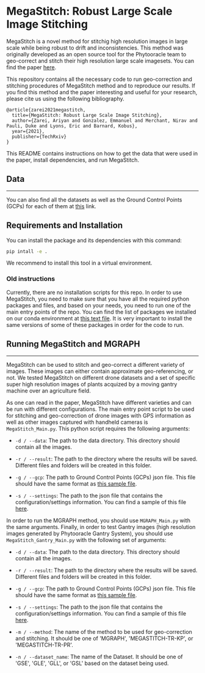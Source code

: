 # MegaStitch: Robust Large Scale Image Stitching

MegaStitch is a novel method for stitchig high resolution images in large scale while being robust to drift and inconsistencies. This method was originally developed as an open source tool for the Phytooracle team to geo-correct and stitch their high resolution large scale imagesets. You can find the paper [here](https://www.researchgate.net/profile/Ariyan-Zarei/publication/354153722_MegaStitch_Robust_Large_Scale_Image_Stitching/links/612803a70360302a005f3d62/MegaStitch-Robust-Large-Scale-Image-Stitching.pdf). 

This repository contains all the necessary code to run geo-correction and stitching procedures of MegaStitch method and to reproduce our results. If you find this method and the paper interesting and useful for your research, please cite us using the following bibliography. 

```
@article{zarei2021megastitch,
  title={MegaStitch: Robust Large Scale Image Stitching},
  author={Zarei, Ariyan and Gonzalez, Emmanuel and Merchant, Nirav and Pauli, Duke and Lyons, Eric and Barnard, Kobus},
  year={2021},
  publisher={TechRxiv}
}

```

This README contains instructions on how to get the data that were used in the paper, install dependencies, and run MegaStitch. 

## Data
<hr>

You can also find all the datasets as well as the Ground Control Points (GCPs) for each of them at [this](https://data.cyverse.org/dav-anon/iplant/projects/phytooracle/papers/MegaStitch/megastitch_data.tar) link. 

## Requirements and Installation

You can install the package and its dependencies with this command:

```bash
pip intall -e .
```

We recommend to install this tool in a virtual environment.

### Old instructions

Currently, there are no installation scripts for this repo. In order to use MegaStitch, you need to make sure that you have all the required python packages and files, and based on your needs, you need to run one of the main entry points of the repo. You can find the list of packages we installed on our conda environment at [this text file](https://github.com/ariyanzri/MegaStitch/blob/main/requirements.txt). It is very important to install the same versions of some of these packages in order for the code to run.  

## Running MegaStitch and MGRAPH
<hr>

MegaStitch can be used to stitch and geo-correct a different variety of images. These images can either contain approximate geo-referencing, or not. We tested MegaStitch on different drone datasets and a set of specific super high resolution images of plants acquized by a moving gantry machine over an agriculture field. 

As one can read in the paper, MegaStitch have different varieties and can be run with different configurations. The main entry point script to be used for stitching and geo-correction of drone images with GPS information as well as other images captured with handheld cameras is `MegaStitch_Main.py`. This python script requires the following arguments:

* `-d / --data`: The path to the data directory. This directory should contain all the images. 

* `-r / --result`: The path to the directory where the results will be saved. Different files and folders will be created in this folder.

* `-g / --gcp`: The path to Ground Control Points (GCPs) json file. This file should have the same format as [this sample file](https://github.com/ariyanzri/MegaStitch/blob/main/GCP_Drone_sample.json).

* `-s / --settings`: The path to the json file that contains the configuration/settings information. You can find a sample of this file [here](https://github.com/ariyanzri/MegaStitch/blob/main/sample_settings.json).

In order to run the MGRAPH method, you should use `MGRAPH_Main.py` with the same arguments. Finally, in order to test Gantry images (high resolution images generated by Phytooracle Gantry System), you should use `MegaStitch_Gantry_Main.py` with the following set of arguments:

* `-d / --data`: The path to the data directory. This directory should contain all the images. 

* `-r / --result`: The path to the directory where the results will be saved. Different files and folders will be created in this folder.

* `-g / --gcp`: The path to Ground Control Points (GCPs) json file. This file should have the same format as [this sample file](https://github.com/ariyanzri/MegaStitch/blob/main/GCP_Gantry_sample.json).

* `-s / --settings`: The path to the json file that contains the configuration/settings information. You can find a sample of this file [here](https://github.com/ariyanzri/MegaStitch/blob/main/sample_settings.json).

* `-m / --method`: The name of the method to be used for geo-correction and stitching. It should be one of 'MGRAPH', 'MEGASTITCH-TR-KP', or 'MEGASTITCH-TR-PR'.

* `-n / --dataset_name`: The name of the Dataset. It should be one of 'GSE', 'GLE', 'GLL', or 'GSL' based on the dataset being used.